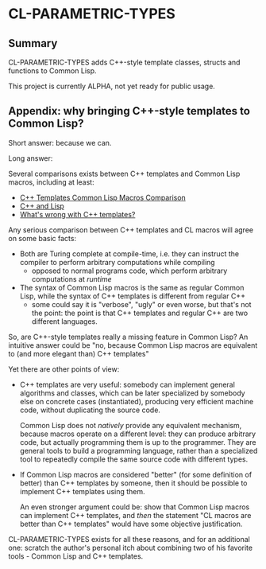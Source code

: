 CL-PARAMETRIC-TYPES
===================

Summary
-------
CL-PARAMETRIC-TYPES adds C++-style template classes, structs and functions to Common Lisp.

This project is currently ALPHA, not yet ready for public usage.


Appendix: why bringing C++-style templates to Common Lisp?
-------

Short answer: because we can.

Long answer:

Several comparisons exists between C++ templates and Common Lisp macros, including at least:
* [C++ Templates Common Lisp Macros Comparison](http://c2.com/cgi/wiki?CeePlusPlusTemplatesCommonLispMacrosComparison)
* [C++ and Lisp](http://www.lurklurk.org/cpp_clos.html)
* [What's wrong with C++ templates?](http://www.kuro5hin.org/story/2003/5/26/22429/7674)

Any serious comparison between C++ templates and CL macros will agree on some basic facts:
* Both are Turing complete at compile-time, i.e. they can instruct the compiler
  to perform arbitrary computations while compiling
  - opposed to normal programs code, which perform arbitrary computations at *runtime*
* The syntax of Common Lisp macros is the same as regular Common Lisp,
  while the syntax of C++ templates is different from regular C++
  - some could say it is "verbose", "ugly" or even worse, but that's not the point:
  the point is that C++ templates and regular C++ are two different languages.

So, are C++-style templates really a missing feature in Common Lisp?
An intuitive answer could be
"no, because Common Lisp macros are equivalent to (and more elegant than) C++ templates"

Yet there are other points of view:
* C++ templates are very useful: somebody can implement general algorithms and classes,
  which can be later specialized by somebody else on concrete cases (instantiated),
  producing very efficient machine code, without duplicating the source code.
  
  Common Lisp does not *natively* provide any equivalent mechanism, because macros
  operate on a different level: they can produce arbitrary code, but actually programming
  them is up to the programmer. They are general tools to build a programming language,
  rather than a specialized tool to repeatedly compile the same source code with different types.
* If Common Lisp macros are considered "better" (for some definition of better) than C++ templates
  by someone, then it should be possible to implement C++ templates using them.

  An even stronger argument could be: show that Common Lisp macros can implement C++ templates,
  and *then* the statement "CL macros are better than C++ templates" would have some objective justification.

CL-PARAMETRIC-TYPES exists for all these reasons, and for an additional one:
scratch the author's personal itch about combining two of his favorite tools - Common Lisp and C++ templates.

